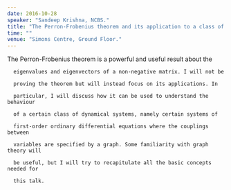```yaml
---
date: 2016-10-28
speaker: "Sandeep Krishna, NCBS."
title: "The Perron-Frobenius theorem and its application to a class of dynamical systems"
time: ""
venue: "Simons Centre, Ground Floor."
---
```

The Perron-Frobenius theorem is a powerful and useful result about the

      eigenvalues and eigenvectors of a non-negative matrix. I will not be

      proving the theorem but will instead focus on its applications. In

      particular, I will discuss how it can be used to understand the behaviour

      of a certain class of dynamical systems, namely certain systems of

      first-order ordinary differential equations where the couplings between

      variables are specified by a graph. Some familiarity with graph theory will

      be useful, but I will try to recapitulate all the basic concepts needed for

      this talk.
